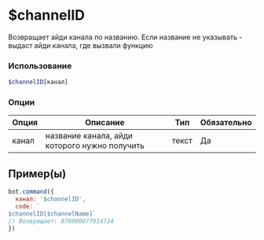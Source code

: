# $channelID
Возвращает айди канала по названию. Если название не указывать - выдаст айди канала, где вызвали функцию
### Использование
```php
$channelID[канал]
```

### Опции

| Опция | Описание | Тип | Обязательно |
|--------|-------------|------|----------|
| канал | название канала, айди которого нужно получить | текст | Да |  
## Пример(ы)

```javascript
bot.command({
  канал: '$channelID',
  code: `
$channelID[$channelName]`
// Возвращает: 876000877914724
})
```
